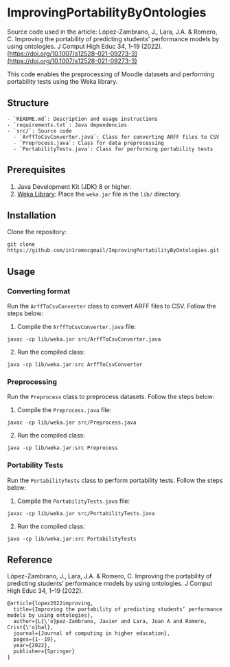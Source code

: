 # ImprovingPortabilityByOntologies

Source code used in the article: López-Zambrano, J., Lara, J.A. & Romero, C. Improving the portability of predicting students’ performance models by using ontologies. J Comput High Educ 34, 1–19 (2022). [https://doi.org/10.1007/s12528-021-09273-3](https://doi.org/10.1007/s12528-021-09273-3)

This code enables the preprocessing of Moodle datasets and performing portability tests using the Weka library.

## Structure

```
- `README.md`: Description and usage instructions
- `requirements.txt`: Java dependencies
- `src/`: Source code
  - `ArffToCsvConverter.java`: Class for converting ARFF files to CSV
  - `Preprocess.java`: Class for data preprocessing
  - `PortabilityTests.java`: Class for performing portability tests
```

## Prerequisites

1. Java Development Kit (JDK) 8 or higher.
2. [Weka Library](https://www.cs.waikato.ac.nz/ml/weka/): Place the `weka.jar` file in the `lib/` directory.

## Installation

Clone the repository:
```
git clone https://github.com/in1romocgmail/ImprovingPortabilityByOntologies.git
```

## Usage

### Converting format

Run the `ArffToCsvConverter` class to convert ARFF files to CSV. Follow the steps below:

1. Compile the `ArffToCsvConverter.java` file:
```
javac -cp lib/weka.jar src/ArffToCsvConverter.java
```

2. Run the compiled class:
```
java -cp lib/weka.jar:src ArffToCsvConverter
```

### Preprocessing

Run the `Preprocess` class to preprocess datasets. Follow the steps below:

1. Compile the `Preprocess.java` file:
```
javac -cp lib/weka.jar src/Preprocess.java
```

2. Run the compiled class:
```
java -cp lib/weka.jar:src Preprocess
```

### Portability Tests

Run the `PortabilityTests` class to perform portability tests. Follow the steps below:

1. Compile the `PortabilityTests.java` file:
```
javac -cp lib/weka.jar src/PortabilityTests.java
```

2. Run the compiled class:
```
java -cp lib/weka.jar:src PortabilityTests
```

## Reference
López-Zambrano, J., Lara, J.A. & Romero, C. Improving the portability of predicting students’ performance models by using ontologies. J Comput High Educ 34, 1–19 (2022).

```
@article{lopez2022improving,
  title={Improving the portability of predicting students’ performance models by using ontologies},
  author={L{\'o}pez-Zambrano, Javier and Lara, Juan A and Romero, Crist{\'o}bal},
  journal={Journal of computing in higher education},
  pages={1--19},
  year={2022},
  publisher={Springer}
}
```
